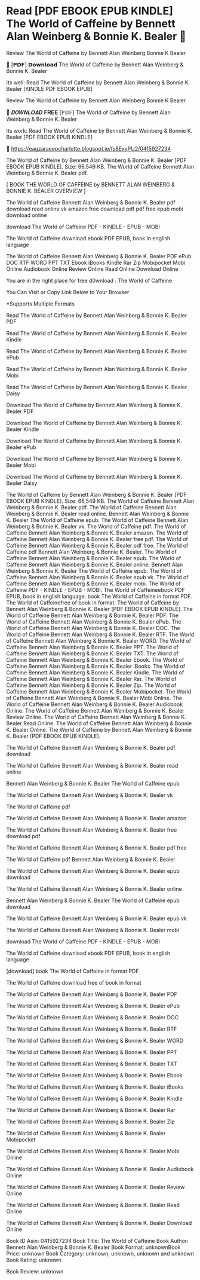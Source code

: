 # Read [PDF EBOOK EPUB KINDLE] The World of Caffeine by  Bennett Alan Weinberg &  Bonnie K. Bealer 📖
Review The World of Caffeine by Bennett Alan Weinberg Bonnie K Bealer

📮 [𝗣𝗗𝗙] 𝗗𝗼𝘄𝗻𝗹𝗼𝗮𝗱 The World of Caffeine by Bennett Alan Weinberg & Bonnie K. Bealer

Its well: Read The World of Caffeine by Bennett Alan Weinberg & Bonnie K. Bealer [KINDLE PDF EBOOK EPUB]


Review The World of Caffeine by Bennett Alan Weinberg Bonnie K Bealer

📖 𝑫𝑶𝑾𝑵𝑳𝑶𝑨𝑫 𝐅𝐑𝐄𝐄 [ℙ𝔻𝔽] The World of Caffeine by Bennett Alan Weinberg & Bonnie K. Bealer

Its work: Read The World of Caffeine by Bennett Alan Weinberg & Bonnie K. Bealer [PDF EBOOK EPUB KINDLE]



🔗 https://eagzaraeepcharlotte.blogspot.ie/fs8ExyPU2/0415927234



The World of Caffeine by Bennett Alan Weinberg & Bonnie K. Bealer [PDF EBOOK EPUB KINDLE]. Size: 66,549 KB. The World of Caffeine Bennett Alan Weinberg & Bonnie K. Bealer pdf.

[ BOOK THE WORLD OF CAFFEINE by BENNETT ALAN WEINBERG & BONNIE K. BEALER OVERVIEW ]

The World of Caffeine Bennett Alan Weinberg & Bonnie K. Bealer pdf download read online vk amazon free download pdf pdf free epub mobi download online

download The World of Caffeine PDF - KINDLE - EPUB - MOBI

The World of Caffeine download ebook PDF EPUB, book in english language

The World of Caffeine Bennett Alan Weinberg & Bonnie K. Bealer PDF ePub DOC RTF WORD PPT TXT Ebook iBooks Kindle Rar Zip Mobipocket Mobi Online Audiobook Online Review Online Read Online Download Online

You are in the right place for free d0wnload : The World of Caffeine

You Can Visit or Copy Link Below to Your Browser

*Supports Multiple Formats

Read The World of Caffeine by Bennett Alan Weinberg & Bonnie K. Bealer PDF

Read The World of Caffeine by Bennett Alan Weinberg & Bonnie K. Bealer Kindle

Read The World of Caffeine by Bennett Alan Weinberg & Bonnie K. Bealer ePub

Read The World of Caffeine by Bennett Alan Weinberg & Bonnie K. Bealer Mobi

Read The World of Caffeine by Bennett Alan Weinberg & Bonnie K. Bealer Daisy

Download The World of Caffeine by Bennett Alan Weinberg & Bonnie K. Bealer PDF

Download The World of Caffeine by Bennett Alan Weinberg & Bonnie K. Bealer Kindle

Download The World of Caffeine by Bennett Alan Weinberg & Bonnie K. Bealer ePub

Download The World of Caffeine by Bennett Alan Weinberg & Bonnie K. Bealer Mobi

Download The World of Caffeine by Bennett Alan Weinberg & Bonnie K. Bealer Daisy

The World of Caffeine by Bennett Alan Weinberg & Bonnie K. Bealer [PDF EBOOK EPUB KINDLE]. Size: 66,549 KB. The World of Caffeine Bennett Alan Weinberg & Bonnie K. Bealer pdf. The World of Caffeine Bennett Alan Weinberg & Bonnie K. Bealer read online. Bennett Alan Weinberg & Bonnie K. Bealer The World of Caffeine epub. The World of Caffeine Bennett Alan Weinberg & Bonnie K. Bealer vk. The World of Caffeine pdf. The World of Caffeine Bennett Alan Weinberg & Bonnie K. Bealer amazon. The World of Caffeine Bennett Alan Weinberg & Bonnie K. Bealer free pdf. The World of Caffeine Bennett Alan Weinberg & Bonnie K. Bealer pdf free. The World of Caffeine pdf Bennett Alan Weinberg & Bonnie K. Bealer. The World of Caffeine Bennett Alan Weinberg & Bonnie K. Bealer epub. The World of Caffeine Bennett Alan Weinberg & Bonnie K. Bealer online. Bennett Alan Weinberg & Bonnie K. Bealer The World of Caffeine epub. The World of Caffeine Bennett Alan Weinberg & Bonnie K. Bealer epub vk. The World of Caffeine Bennett Alan Weinberg & Bonnie K. Bealer mobi. The World of Caffeine PDF - KINDLE - EPUB - MOBI. The World of Caffeineebook PDF EPUB, book in english language. book The World of Caffeine in format PDF. The World of Caffeinefree of book in format. The World of Caffeine by Bennett Alan Weinberg & Bonnie K. Bealer [PDF EBOOK EPUB KINDLE]. The World of Caffeine Bennett Alan Weinberg & Bonnie K. Bealer PDF. The World of Caffeine Bennett Alan Weinberg & Bonnie K. Bealer ePub. The World of Caffeine Bennett Alan Weinberg & Bonnie K. Bealer DOC. The World of Caffeine Bennett Alan Weinberg & Bonnie K. Bealer RTF. The World of Caffeine Bennett Alan Weinberg & Bonnie K. Bealer WORD. The World of Caffeine Bennett Alan Weinberg & Bonnie K. Bealer PPT. The World of Caffeine Bennett Alan Weinberg & Bonnie K. Bealer TXT. The World of Caffeine Bennett Alan Weinberg & Bonnie K. Bealer Ebook. The World of Caffeine Bennett Alan Weinberg & Bonnie K. Bealer iBooks. The World of Caffeine Bennett Alan Weinberg & Bonnie K. Bealer Kindle. The World of Caffeine Bennett Alan Weinberg & Bonnie K. Bealer Rar. The World of Caffeine Bennett Alan Weinberg & Bonnie K. Bealer Zip. The World of Caffeine Bennett Alan Weinberg & Bonnie K. Bealer Mobipocket. The World of Caffeine Bennett Alan Weinberg & Bonnie K. Bealer Mobi Online. The World of Caffeine Bennett Alan Weinberg & Bonnie K. Bealer Audiobook Online. The World of Caffeine Bennett Alan Weinberg & Bonnie K. Bealer Review Online. The World of Caffeine Bennett Alan Weinberg & Bonnie K. Bealer Read Online. The World of Caffeine Bennett Alan Weinberg & Bonnie K. Bealer Online. The World of Caffeine by Bennett Alan Weinberg & Bonnie K. Bealer [PDF EBOOK EPUB KINDLE].

The World of Caffeine Bennett Alan Weinberg & Bonnie K. Bealer pdf download

The World of Caffeine Bennett Alan Weinberg & Bonnie K. Bealer read online

Bennett Alan Weinberg & Bonnie K. Bealer The World of Caffeine epub

The World of Caffeine Bennett Alan Weinberg & Bonnie K. Bealer vk

The World of Caffeine pdf

The World of Caffeine Bennett Alan Weinberg & Bonnie K. Bealer amazon

The World of Caffeine Bennett Alan Weinberg & Bonnie K. Bealer free download pdf

The World of Caffeine Bennett Alan Weinberg & Bonnie K. Bealer pdf free

The World of Caffeine pdf Bennett Alan Weinberg & Bonnie K. Bealer

The World of Caffeine Bennett Alan Weinberg & Bonnie K. Bealer epub download

The World of Caffeine Bennett Alan Weinberg & Bonnie K. Bealer online

Bennett Alan Weinberg & Bonnie K. Bealer The World of Caffeine epub download

The World of Caffeine Bennett Alan Weinberg & Bonnie K. Bealer epub vk

The World of Caffeine Bennett Alan Weinberg & Bonnie K. Bealer mobi

download The World of Caffeine PDF - KINDLE - EPUB - MOBI

The World of Caffeine download ebook PDF EPUB, book in english language

[download] book The World of Caffeine in format PDF

The World of Caffeine download free of book in format

The World of Caffeine Bennett Alan Weinberg & Bonnie K. Bealer PDF

The World of Caffeine Bennett Alan Weinberg & Bonnie K. Bealer ePub

The World of Caffeine Bennett Alan Weinberg & Bonnie K. Bealer DOC

The World of Caffeine Bennett Alan Weinberg & Bonnie K. Bealer RTF

The World of Caffeine Bennett Alan Weinberg & Bonnie K. Bealer WORD

The World of Caffeine Bennett Alan Weinberg & Bonnie K. Bealer PPT

The World of Caffeine Bennett Alan Weinberg & Bonnie K. Bealer TXT

The World of Caffeine Bennett Alan Weinberg & Bonnie K. Bealer Ebook

The World of Caffeine Bennett Alan Weinberg & Bonnie K. Bealer iBooks

The World of Caffeine Bennett Alan Weinberg & Bonnie K. Bealer Kindle

The World of Caffeine Bennett Alan Weinberg & Bonnie K. Bealer Rar

The World of Caffeine Bennett Alan Weinberg & Bonnie K. Bealer Zip

The World of Caffeine Bennett Alan Weinberg & Bonnie K. Bealer Mobipocket

The World of Caffeine Bennett Alan Weinberg & Bonnie K. Bealer Mobi Online

The World of Caffeine Bennett Alan Weinberg & Bonnie K. Bealer Audiobook Online

The World of Caffeine Bennett Alan Weinberg & Bonnie K. Bealer Review Online

The World of Caffeine Bennett Alan Weinberg & Bonnie K. Bealer Read Online

The World of Caffeine Bennett Alan Weinberg & Bonnie K. Bealer Download Online

Book ID Asin: 0415927234
Book Title: The World of Caffeine
Book Author: Bennett Alan Weinberg & Bonnie K. Bealer
Book Format: unknownBook Price: unknown
Book Category: unknown, unknown, unknown and unknown
Book Rating: unknown

Book Review: unknown
